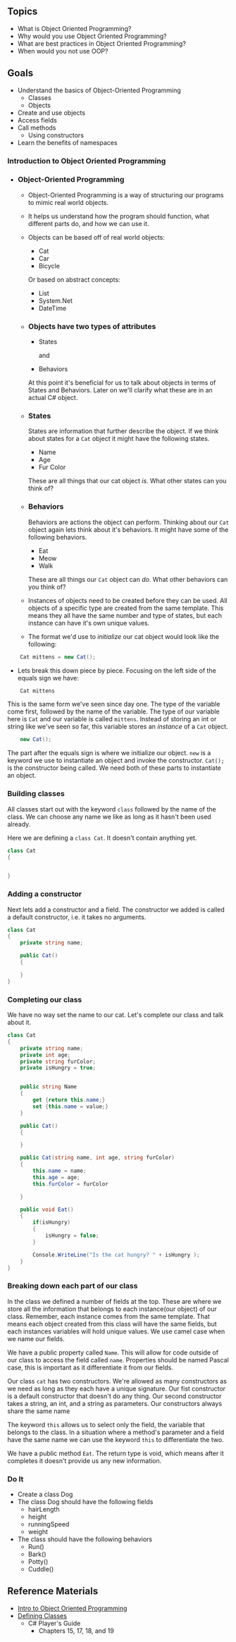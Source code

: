 ## Topics
 - What is Object Oriented Programming?
 - Why would you use Object Oriented Programming?
 - What are best practices in Object Oriented Programming?
 - When would you not use OOP?

## Goals
 - Understand the basics of Object-Oriented Programming
    - Classes
    - Objects
 - Create and use objects
 - Access fields
 - Call methods
    - Using constructors
 - Learn the benefits of namespaces
 

### Introduction to Object Oriented Programming

- ### Object-Oriented Programming
    - Object-Oriented Programming is a way of structuring our programs to mimic real world objects.
    - It helps us understand how the program should function, what different parts do, and how we can use it.
    - Objects can be based off of real world objects:
        - Cat
        - Car
        - Bicycle

        Or based on abstract concepts:
        - List
        - System.Net
        - DateTime
    - ### Objects have two types of attributes
        - States
        
            and

        - Behaviors 
        
        At this point it's beneficial for us to talk about objects in terms of States and Behaviors. Later on we'll clarify what these are in an actual C# object.


    - ### States 
      States are information that further describe the object. If we think about states for a `Cat` object it might have the following states.
        - Name
        - Age
        - Fur Color
    
        These are all things that our cat object _is_. What other states can you think of?

    - ### Behaviors
        Behaviors are actions the object can perform. Thinking about our `Cat` object again lets think about it's behaviors. It might have some of the following behaviors.
        - Eat 
        - Meow
        - Walk

        These are all things our `Cat` object can _do_. What other behaviors can you think of?
    
    - Instances of objects need to be created before they can be used. All objects of a specific type are created from the same template. This means they all have the same number and type of states, but each instance can have it's own unique values.
    
    - The format we'd use to _initialize_ our cat object would look like the following:
```csharp
    Cat mittens = new Cat();
```
-  Lets break this down piece by piece. Focusing on the left side of the equals sign we have:
```csharp 
    Cat mittens 
```
This is the same form we've seen since day one. The type of the variable come first, followed by the name of the variable. The type of our variable here is `Cat` and our variable is called `mittens`. Instead of storing an int or string like we've seen so far, this variable stores an _instance_ of a `Cat` object.

```csharp 
    new Cat(); 
```
The part after the equals sign is where we initialize our object. `new` is a keyword we use to instantiate an object and invoke the constructor. `Cat();` is the constructor being called. We need both of these parts to instantiate an object. 

### Building classes
All classes start out with the keyword `class` followed by the name of the class. We can choose any name we like as long as it hasn't been used already.

Here we are defining a `class Cat`. It doesn't contain anything yet.
```csharp
class Cat
{


}

```

### Adding a constructor
Next lets add a constructor and a field. The constructor we added is called a default constructor, i.e. it takes no arguments.

```csharp
class Cat
{
    private string name;

    public Cat()
    {

    }
}

```

### Completing our class
We have no way set the name to our cat. Let's complete our class and talk about it.

```csharp
class Cat
{
    private string name;
    private int age;
    private string furColor;
    private isHungry = true;


    public string Name
    {
        get {return this.name;}
        set {this.name = value;}
    }

    public Cat()
    {

    }

    public Cat(string name, int age, string furColor)
    {
        this.name = name;
        this.age = age;
        this.furColor = furColor

    }

    public void Eat()
    {
        if(isHungry)
        {
            isHungry = false;
        }

        Console.WriteLine("Is the cat hungry? " + isHungry );
    }
}
```
### Breaking down each part of our class
In the class we defined a number of fields at the top. These are where we store all the information that belongs to each instance(our object) of our class. Remember, each instance comes from the same template. That means each object created from this class will have the same fields, but each instances variables will hold unique values. We use camel case when we name our fields.

We have a public property called `Name`. This will allow for code outside of our class to access the field called `name`.  Properties should be named Pascal case, this is important as it differentiate it from our fields.

Our class `cat` has two constructors. We're allowed as many constructors as we need as long as they each have a unique signature. Our fist constructor is a default constructor that doesn't do any thing. Our second constructor takes a string, an int, and a string as parameters. Our constructors always share the same name 

The keyword `this` allows us to select only the field, the variable that belongs to the class. In a situation where a method's parameter and a field have the same name we can use the keyword `this` to differentiate the two.

We have a public method `Eat`. The return type is void, which means after it completes it doesn't provide us any new information.

### Do It
 - Create a class Dog
 - The class Dog should have the following fields
   - hairLength
   - height
   - runningSpeed
   - weight
 - The class should have the following behaviors
   - Run()
   - Bark()
   - Potty()
   - Cuddle()

  ## Reference Materials
  
- [Intro to Object Oriented Programming](https://docs.google.com/presentation/d/1GWfWK3dwL8jkJgzq9QsUA98hciElgRdCNJ68B_csOLw/edit?usp=sharing)
- [Defining Classes](https://docs.google.com/a/wecancodeit.org/presentation/d/13U5ynGZEs_FTLHhU9K4KorEth9OReo5L5sRlRDWXitU/edit?usp=sharing)
    - C# Player's Guide 
      - Chapters 15, 17, 18, and 19

